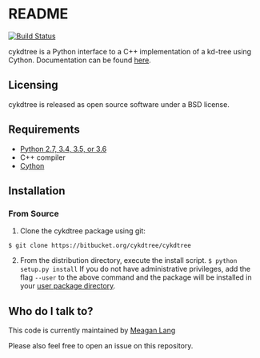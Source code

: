 # README #
[![Build Status](https://travis-ci.org/cykdtree/cykdtree.svg?branch=master)](https://travis-ci.org/cykdtree/cykdtree)

cykdtree is a Python interface to a C++ implementation of a kd-tree using Cython. Documentation can be found [here](http://cykdtree.readthedocs.io/en/latest/).

## Licensing ##
cykdtree is released as open source software under a BSD license.

## Requirements ##
* [Python 2.7, 3.4, 3.5, or 3.6](https://www.python.org/download/)
* C++ compiler
* [Cython](http://cython.org/)

## Installation ##

### From Source ###
1. Clone the cykdtree package using git:

```
$ git clone https://bitbucket.org/cykdtree/cykdtree
``` 

2. From the distribution directory, execute the install script. ```$ python setup.py install```
If you do not have administrative privileges, add the flag ```--user``` to the above command and the package will be installed in your [user package directory](https://docs.python.org/2/install/#alternate-installation-the-user-scheme).

## Who do I talk to? ##
This code is currently maintained by [Meagan Lang](mailto:langmm.astro@gmail.com)

Please also feel free to open an issue on this repository.
